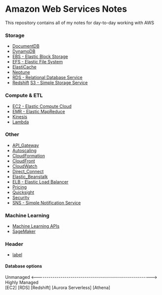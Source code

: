 # Amazon Web Services Notes
This repository contains all of my notes for day-to-day working with AWS

### Storage
* [DocumentDB](https://raw.githubusercontent.com/mei-yong/AWS_Data/master/DocumentDB)
* [DynamoDB](https://raw.githubusercontent.com/mei-yong/AWS_Data/master/DynamoDB)
* [EBS - Elastic Block Storage](https://raw.githubusercontent.com/mei-yong/AWS_Data/master/EBS)
* [EFS - Elastic File System](https://raw.githubusercontent.com/mei-yong/AWS_Data/master/EFS)
* [ElastiCache](https://raw.githubusercontent.com/mei-yong/AWS_Data/master/ElastiCache)
* [Neptune](https://raw.githubusercontent.com/mei-yong/AWS_Data/master/Neptune)
* [RDS - Relational Database Service](https://raw.githubusercontent.com/mei-yong/AWS_Data/master/RDS)
* [Redshift](https://raw.githubusercontent.com/mei-yong/AWS_Data/master/Redshift)
 [S3 - Simple Storage Service](https://raw.githubusercontent.com/mei-yong/AWS_Data/master/S3)

### Compute & ETL
* [EC2 - Elastic Compute Cloud](https://raw.githubusercontent.com/mei-yong/AWS_Data/master/EC2)
* [EMR - Elastic MapReduce](https://github.com/mei-yong/AWS_Developer/blob/master/EMR)
* [Kinesis](https://github.com/mei-yong/AWS_Developer/blob/master/Kinesis)
* [Lambda](https://raw.githubusercontent.com/mei-yong/AWS_Data/master/Lambda)

### Other
* [API_Gateway](https://raw.githubusercontent.com/mei-yong/AWS_Data/master/API_Gateway)
* [Autoscaling](https://raw.githubusercontent.com/mei-yong/AWS_Data/master/Autoscaling)
* [CloudFormation](https://raw.githubusercontent.com/mei-yong/AWS_Data/master/CloudFormation)
* [CloudFront](https://raw.githubusercontent.com/mei-yong/AWS_Data/master/CloudFront)
* [CloudWatch](https://raw.githubusercontent.com/mei-yong/AWS_Data/master/CloudWatch)
* [Direct_Connect](https://raw.githubusercontent.com/mei-yong/AWS_Data/master/Direct_Connect)
* [Elastic_Beanstalk](https://raw.githubusercontent.com/mei-yong/AWS_Data/master/Elastic_Beanstalk)
* [ELB - Elastic Load Balancer](https://raw.githubusercontent.com/mei-yong/AWS_Data/master/ELB)
* [Pricing](https://raw.githubusercontent.com/mei-yong/AWS_Data/master/Pricing)
* [Quicksight](https://raw.githubusercontent.com/mei-yong/AWS_Data/master/Quicksight)
* [Security](https://raw.githubusercontent.com/mei-yong/AWS_Data/master/Security)
* [SNS - Simple Notification Service](https://raw.githubusercontent.com/mei-yong/AWS_Data/master/SNS)


### Machine Learning
* [Machine Learning APIs](https://raw.githubusercontent.com/mei-yong/AWS_Data/master/ML-API)
* [SageMaker](https://raw.githubusercontent.com/mei-yong/AWS_Data/master/SageMaker)

### Header
* [label](https://raw.githubusercontent.com/mei-yong/AWS_Data/master/)


#### Database options
Unmanaged <----------------------------------------------------------> Highly Managed <br>
           [EC2]     [RDS]     [Redshift]     [Aurora Serverless]     [Athena]
